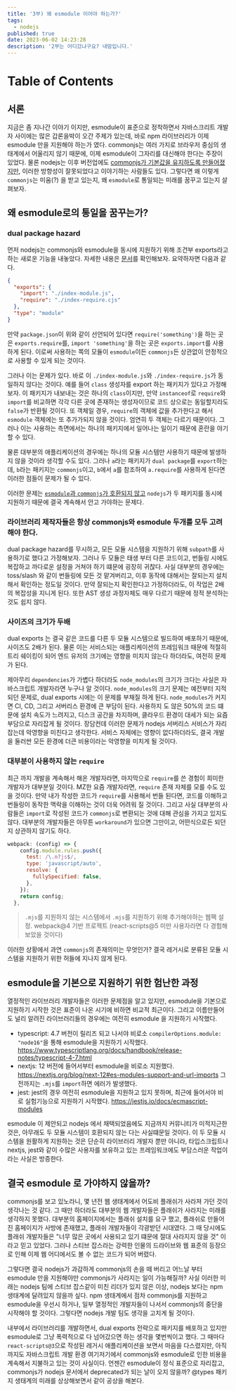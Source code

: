 ```yaml
---
title: '3부) 왜 esmodule 이어야 하는가?'
tags:
  - nodejs
published: true
date: 2023-06-02 14:23:28
description: '2부는 어디갔냐구요? 내맘입니다.'
---
```


# Table of Contents

## 서론

지금은 좀 지나간 이야기 이지만, esmodule이 표준으로 정착하면서 자바스크리트 개발자 사이에는 많은 갑론을박이 오간 주제가 있는데, 바로 npm 라이브러리가 이제 esmodule 만을 지원해야 하는가 였다. commonjs는 여러 가지로 브라우저 중심의 생태계에서 어울리지 않기 때문에, 이제 esmodule이 그자리를 대신해야 한다는 주장이 있었다. 물론 nodejs는 이후 버전업에도 [commonjs가 기본값을 유지하도록 만들어졌지만](https://yceffort.kr/2023/05/what-is-commonjs#nodejs-%EB%8A%94-%EC%96%B8%EC%A0%9C-commonjs%EB%A5%BC-%EC%82%AC%EC%9A%A9%ED%95%A0%EA%B9%8C), 이러한 방향성이 잘못되었다고 이야기하는 사람들도 있다. 그렇다면 왜 이렇게 `commonjs`는 미움(?) 을 받고 있는지, 왜 `esmodule`로 통일되는 미래를 꿈꾸고 있는지 살펴보자.

## 왜 esmodule로의 통일을 꿈꾸는가?

### dual package hazard

먼저 nodejs는 commonjs와 esmodule을 동시에 지원하기 위해 조건부 exports라고 하는 새로운 기능을 내놓았다. 자세한 내용은 [문서](https://nodejs.org/api/packages.html#conditional-exports)를 확인해보자. 요약하자면 다음과 같다.

```json
{
  "exports": {
    "import": "./index-module.js",
    "require": "./index-require.cjs"
  },
  "type": "module"
}
```

만약 `package.json`이 위와 같이 선언되어 있다면 `require('something')`을 하는 곳은 `exports.require`를, `import 'something'`을 하는 곳은 `exports.import`를 사용하게 된다. 이로써 사용하는 쪽의 모듈이 `esmodule`이든 `commonjs`든 상관없이 안정적으로 사용할 수 있게 되는 것이다.

그러나 이는 문제가 있다. 바로 이 `./index-module.js`와 `./index-require.js`가 동일하지 않다는 것이다. 예를 들어 `class` 생성자를 export 하는 패키지가 있다고 가정해보자. 이 패키지가 내보내는 것은 하나의 `class`이지만, 만약 `instanceof`로 `require`와 `import`를 비교하면 각각 다른 곳에 존재하는 생성자이므로 코드 상으로는 동일할지라도 `false`가 반환될 것이다. 또 객체일 경우, `require`의 객체에 값을 추가한다고 해서 `esmodule` 객체에는 또 추가가되지 않을 것이다. 엄연히 두 객체는 다르기 때문이다. 그러나 이는 사용하는 측면에서는 하나의 패키지에서 일어나는 일이기 때문에 혼란을 야기할 수 있다.

물론 대부분의 애플리케이션의 경우에는 하나의 모듈 시스템만 사용하기 때문에 발생하지 않을 것이라 생각할 수도 있다. 그러나 `a`라는 패키지가 `dual package`를 `export`하는데, `b`라는 패키지는 `commonjs`이고, `b`에서 `a`를 참조하여 `a.require`를 사용하게 된다면 이러한 점들이 문제가 될 수 있다.

이러한 문제는 [`esmodule`과 `commonjs`가 호환되지 않고](https://yceffort.kr/2020/08/commonjs-esmodules) `nodejs`가 두 패키지를 동시에 지원하기 때문에 결국 계속해서 안고 가야하는 문제다.

### 라이브러리 제작자들은 항상 commonjs와 esmodule 두개를 모두 고려해야 한다.

dual package hazard를 무시하고, 모든 모듈 시스템을 지원하기 위해 `subpath`를 사용하기로 했다고 가정해보자. 그러나 두 모듈은 태생 부터 다른 코드이고, 번들링 시에도 복잡하고 까다로운 설정을 거쳐야 하기 떄문에 굉장히 귀찮다. 사실 대부분의 경우에는 toss/slash 와 같이 번들링에 모든 것 맡겨버리고, 이후 동작에 대해서는 잘되는지 설치해서 확인하는 정도일 것이다. 만약 잘되는지 확인한다고 가정하더라도, 이 작업은 2배의 복잡성을 지니게 된다. 또한 AST 생성 과정자체도 매우 다르기 때문에 정적 분석하는 것도 쉽지 않다.

### 사이즈의 크기가 두배

dual exports 는 결국 같은 코드를 다른 두 모듈 시스템으로 빌드하여 배포하기 때문에, 사이즈도 2배가 된다. 물론 이는 서비스되는 애플리케이션의 프레임워크 때문에 적절히 트리 쉐이킹이 되어 엔드 유저의 크기에는 영향을 미치지 않는다 하더라도, 여전히 문제가 된다.

제아무리 `dependencies`가 가볍다 하더라도 `node_modules`의 크기가 크다는 사실은 자바스크립트 개발자라면 누구나 알 것이다. `node_modules`의 크기 문제는 예전부터 지적되던 문제로, dual exports 시에는 이 문제를 부채질 하게 된다. `node_modules`가 커지면 CI, CD, 그리고 서버리스 환경에 큰 부담이 된다. 사용하지 도 않은 50%의 코드 떄문에 설치 속도가 느려지고, 디스크 공간을 차지하며, 클라우드 환경이 대세가 되는 요즘 부담으로 자리잡게 될 것이다. 장담컨데 이러한 문제가 nodejs 서버리스 서비스가 자리잡는데 악영향을 미친다고 생각한다. 서비스 자체에는 영향이 없다하더라도, 결국 개발을 둘러싼 모든 환경에 더큰 비용이라는 악영향을 미치게 될 것이다.

### 대부분이 사용하지 않는 `require`

최근 까지 개발을 계속해서 해온 개발자라면, 마지막으로 `require`를 쓴 경험이 희미한 개발자가 대부분일 것이다. MZ한 요즘 개발자라면, `require` 존재 자체를 모를 수도 있을 것이다. 만약 내가 작성한 코드가 `require`를 사용해서 번들 된다면, 코드를 이해하고 번들링이 동작한 맥락을 이해하는 것이 더욱 어려워 질 것이다. 그리고 사실 대부분의 사람들은 `import`로 작성된 코드가 `commonjs`로 변환되는 것에 대해 관심을 가지고 있지도 않다. 대부분의 개발자들은 아무튼 `workaround`가 있으면 그만이고, 어떤식으로든 되던지 상관하지 않기도 하다.

```javascript
webpack: (config) => {
    config.module.rules.push({
      test: /\.m?js$/,
      type: 'javascript/auto',
      resolve: {
        fullySpecified: false,
      },
    });
    return config;
  },
```

> `.mjs`를 지원하지 않는 시스템에서 `.mjs`를 지원하기 위해 추가해야하는 웹팩 설정. webpack@4 기반 프로젝트 (react-scripts@5 미만 사용자라면 다 경험해보았을 것이다)

이러한 상황에서 과연 `commonjs`의 존재의미는 무엇인가? 결국 레거시로 분류된 모듈 시스템을 지원하기 위한 허들에 지나지 않게 된다.

## esmodule을 기본으로 지원하기 위한 험난한 과정

열정적인 라이브러리 개발자들은 이러한 문제점을 알고 있지만, esmodule을 기본으로 지원하기 시작한 것은 표준이 나온 시기에 비하면 비교적 최근이다. 그리고 이름만들어도 널리 알려진 라이브러리들의 경우에는 여전히 esmodule 을 지원하기 시작했다.

- typescript: 4.7 버전이 릴리즈 되고 나서야 비로소 `compilerOptions.module: "node16"`을 통해 esmodule을 지원하기 시작했다. https://www.typescriptlang.org/docs/handbook/release-notes/typescript-4-7.html
- nextjs: 12 버전에 들어서부터 esmodule을 비로소 지원했다. https://nextjs.org/blog/next-12#es-modules-support-and-url-imports 그전까지는 `.mjs`를 `import`하면 에러가 발생했다.
- jest: jest의 경우 여전히 esmodule을 지원하고 있지 못하며, 최근에 들어서야 비로 실험기능으로 지원하기 시작했다. https://jestjs.io/docs/ecmascript-modules

esmodule 이 제안되고 nodejs 에서 채택되었음에도 지금까지 커뮤니티가 미적지근한 것은, 아무래도 두 모듈 시스템이 호환되지 않는 다는 사실떄문일 것이다. 이 두 모듈 시스템을 원활하게 지원하는 것은 단순히 라이브러리 개발자 뿐만 아니라, 타입스크립트나 nextjs, jest와 같이 수많은 사용자를 보유하고 있는 프레임워크에도 부담스러운 작업이라는 사실은 방증한다.

## 결국 esmodule 로 가야하지 않을까?

commonjs를 보고 있노라니, 몇 년전 웹 생태계에서 어도비 플래쉬가 사라져 가던 것이 생각나는 것 같다. 그 때만 하더라도 대부분의 웹 개발자들은 플래쉬가 사라지는 미래를 생각하지 못했다. 대부분의 홈페이지에서는 플래쉬 설치를 요구 했고, 플래쉬로 만들어진 홈페이지가 사방에 존재했고, 플래쉬 개발자들이 각광받던 시대였다. 그 때 당시에도 플래쉬 개발자들은 "너무 많은 곳에서 사용되고 있기 떄문에 절대 사라지지 않을 것" 이라고 믿고 있었다. 그러나 스티브 잡스라는 강력한 인물의 드라이브와 웹 표준의 등장으로 인해 이제 웹 어디에서도 볼 수 없는 코드가 되어 버렸다.

그렇다면 결국 nodejs가 과감하게 commonjs의 손을 떼 버리고 어느날 부터 esmodule 만을 지원해야만 commonjs가 사라지는 일이 가능해질까? 사실 이러한 미래는 nodejs 팀에 스티브 잡스같이 미친 리더가 있지 않은 이상, nodejs 보다는 npm 생태계에 달려있지 않을까 싶다. npm 생태계에서 점차 commonjs를 지원하고 esmodule을 우선시 하거나, 일부 열정적인 개발자들이 나서서 commonjs의 중단을 시작해야 할 것이다. 그렇다면 nodejs 개발 팀도 생각을 고치게 될 것이다.

내부에서 라이브러리를 개발하면서, dual exports 전략으로 패키지를 배포하고 있지만 esmodule로 그냥 폭력적으로 다 넘어갔으면 하는 생각을 몇번씩이고 했다. 그 때마다 `react-scripts@3`으로 작성된 레거시 애플리케이션을 보면서 마음을 다스렸지만, 아직까지도 자바스크립트 개발 환경 여기저기에서 commonjs와 esmodule로 인한 비용을 계속해서 지불하고 있는 것이 사실이다. 언젠간 esmodule이 정식 표준으로 자리잡고, commonjs가 nodejs 문서에서 deprecated가 되는 날이 오지 않을까? @types 패키지 생태계의 미래를 상상해보면서 같이 공상을 해본다.
